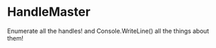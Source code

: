 HandleMaster
============

Enumerate all the handles! and Console.WriteLine() all the things about them!